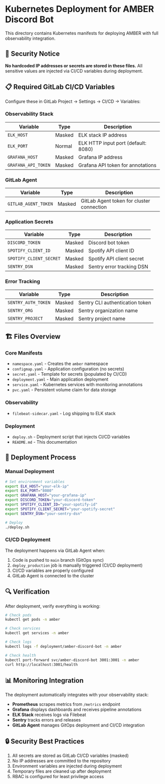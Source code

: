 # Kubernetes Deployment for AMBER Discord Bot

This directory contains Kubernetes manifests for deploying AMBER with full observability integration.

## 🔐 Security Notice

**No hardcoded IP addresses or secrets are stored in these files.** All sensitive values are injected via CI/CD variables during deployment.

## 📋 Required GitLab CI/CD Variables

Configure these in GitLab Project → Settings → CI/CD → Variables:

### Observability Stack
| Variable | Type | Description |
|----------|------|-------------|
| `ELK_HOST` | Masked | ELK stack IP address |
| `ELK_PORT` | Normal | ELK HTTP input port (default: 8080) |
| `GRAFANA_HOST` | Masked | Grafana IP address |
| `GRAFANA_API_TOKEN` | Masked | Grafana API token for annotations |

### GitLab Agent
| Variable | Type | Description |
|----------|------|-------------|
| `GITLAB_AGENT_TOKEN` | Masked | GitLab Agent token for cluster connection |

### Application Secrets
| Variable | Type | Description |
|----------|------|-------------|
| `DISCORD_TOKEN` | Masked | Discord bot token |
| `SPOTIFY_CLIENT_ID` | Masked | Spotify API client ID |
| `SPOTIFY_CLIENT_SECRET` | Masked | Spotify API client secret |
| `SENTRY_DSN` | Masked | Sentry error tracking DSN |

### Error Tracking
| Variable | Type | Description |
|----------|------|-------------|
| `SENTRY_AUTH_TOKEN` | Masked | Sentry CLI authentication token |
| `SENTRY_ORG` | Masked | Sentry organization name |
| `SENTRY_PROJECT` | Masked | Sentry project name |

## 🏗️ Files Overview

### Core Manifests
- `namespace.yaml` - Creates the `amber` namespace
- `configmap.yaml` - Application configuration (no secrets)
- `secret.yaml` - Template for secrets (populated by CI/CD)
- `deployment.yaml` - Main application deployment
- `service.yaml` - Kubernetes services with monitoring annotations
- `pvc.yaml` - Persistent volume claim for data storage

### Observability
- `filebeat-sidecar.yaml` - Log shipping to ELK stack

### Deployment
- `deploy.sh` - Deployment script that injects CI/CD variables
- `README.md` - This documentation

## 🚀 Deployment Process

### Manual Deployment
```bash
# Set environment variables
export ELK_HOST="your-elk-ip"
export ELK_PORT="8080"
export GRAFANA_HOST="your-grafana-ip"
export DISCORD_TOKEN="your-discord-token"
export SPOTIFY_CLIENT_ID="your-spotify-id"
export SPOTIFY_CLIENT_SECRET="your-spotify-secret"
export SENTRY_DSN="your-sentry-dsn"

# Deploy
./deploy.sh
```

### CI/CD Deployment
The deployment happens via GitLab Agent when:
1. Code is pushed to `main` branch (GitOps sync)
2. `deploy_production` job is manually triggered (CI/CD deployment)
3. CI/CD variables are properly configured
4. GitLab Agent is connected to the cluster

## 🔍 Verification

After deployment, verify everything is working:

```bash
# Check pods
kubectl get pods -n amber

# Check services
kubectl get services -n amber

# Check logs
kubectl logs -f deployment/amber-discord-bot -n amber

# Check health
kubectl port-forward svc/amber-discord-bot 3001:3001 -n amber
curl http://localhost:3001/health
```

## 📊 Monitoring Integration

The deployment automatically integrates with your observability stack:

- **Prometheus** scrapes metrics from `/metrics` endpoint
- **Grafana** displays dashboards and receives pipeline annotations
- **ELK Stack** receives logs via Filebeat
- **Sentry** tracks errors and releases
- **GitLab Agent** manages GitOps deployment and CI/CD integration

## 🔒 Security Best Practices

1. All secrets are stored as GitLab CI/CD variables (masked)
2. No IP addresses are committed to the repository
3. Environment variables are injected during deployment
4. Temporary files are cleaned up after deployment
5. RBAC is configured for least privilege access